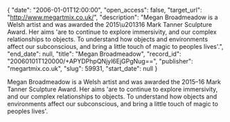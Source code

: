 {
  "date": "2006-01-01T12:00:00", 
  "open_access": false, 
  "target_url": "http://www.megartmix.co.uk/", 
  "description": "Megan Broadmeadow is a Welsh artist and was awarded the 2015\u201316 Mark Tanner Sculpture Award. Her aims 'are to continue to explore immersivity, and our complex relationships to objects. To understand how objects and environments affect our subconscious, and bring a little touch of magic to peoples lives'.", 
  "end_date": null, 
  "title": "Megan Broadmeadow", 
  "record_id": "20060101T120000/+APYDPhpQNjyl6EjGPgNug==", 
  "publisher": "megartmix.co.uk", 
  "slug": 59931, 
  "start_date": null
}

Megan Broadmeadow is a Welsh artist and was awarded the 2015–16 Mark Tanner Sculpture Award. Her aims 'are to continue to explore immersivity, and our complex relationships to objects. To understand how objects and environments affect our subconscious, and bring a little touch of magic to peoples lives'.